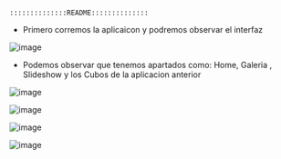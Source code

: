                                                             ::::::::::::::README::::::::::::::
                                                            
                                                            
- Primero corremos la aplicaicon y podremos observar el interfaz

![image](https://user-images.githubusercontent.com/115562720/204457026-7167181f-677c-4274-b3b4-c4327e8f6ad3.png)

- Podemos observar que tenemos apartados como: Home, Galeria , Slideshow y los Cubos de la aplicacion anterior

![image](https://user-images.githubusercontent.com/115562720/204457669-da236795-3acd-44d7-bb03-cafed8c0baa6.png)


![image](https://user-images.githubusercontent.com/115562720/204457715-26b79f47-c51d-4daa-b3f1-53f0f31b1484.png)


![image](https://user-images.githubusercontent.com/115562720/204457789-d4f7f3e4-1201-40ad-82b3-63397798db27.png)


![image](https://user-images.githubusercontent.com/115562720/204457864-7562b60e-8462-41b7-a6c4-2d4c68f97cd3.png)


